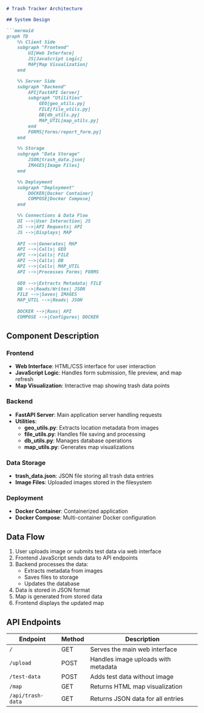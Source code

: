 ```language=markdown:architecture.md
# Trash Tracker Architecture

## System Design

```mermaid
graph TD
    %% Client Side
    subgraph "Frontend"
        UI[Web Interface]
        JS[JavaScript Logic]
        MAP[Map Visualization]
    end

    %% Server Side
    subgraph "Backend"
        API[FastAPI Server]
        subgraph "Utilities"
            GEO[geo_utils.py]
            FILE[file_utils.py]
            DB[db_utils.py]
            MAP_UTIL[map_utils.py]
        end
        FORMS[forms/report_form.py]
    end

    %% Storage
    subgraph "Data Storage"
        JSON[trash_data.json]
        IMAGES[Image Files]
    end

    %% Deployment
    subgraph "Deployment"
        DOCKER[Docker Container]
        COMPOSE[Docker Compose]
    end

    %% Connections & Data Flow
    UI -->|User Interaction| JS
    JS -->|API Requests| API
    JS -->|Displays| MAP
    
    API -->|Generates| MAP
    API -->|Calls| GEO
    API -->|Calls| FILE
    API -->|Calls| DB
    API -->|Calls| MAP_UTIL
    API -->|Processes Forms| FORMS
    
    GEO -->|Extracts Metadata| FILE
    DB -->|Reads/Writes| JSON
    FILE -->|Saves| IMAGES
    MAP_UTIL -->|Reads| JSON
    
    DOCKER -->|Runs| API
    COMPOSE -->|Configures| DOCKER
```

## Component Description

### Frontend
- **Web Interface**: HTML/CSS interface for user interaction
- **JavaScript Logic**: Handles form submission, file preview, and map refresh
- **Map Visualization**: Interactive map showing trash data points

### Backend
- **FastAPI Server**: Main application server handling requests
- **Utilities**:
  - **geo_utils.py**: Extracts location metadata from images
  - **file_utils.py**: Handles file saving and processing
  - **db_utils.py**: Manages database operations
  - **map_utils.py**: Generates map visualizations

### Data Storage
- **trash_data.json**: JSON file storing all trash data entries
- **Image Files**: Uploaded images stored in the filesystem

### Deployment
- **Docker Container**: Containerized application
- **Docker Compose**: Multi-container Docker configuration

## Data Flow

1. User uploads image or submits test data via web interface
2. Frontend JavaScript sends data to API endpoints
3. Backend processes the data:
   - Extracts metadata from images
   - Saves files to storage
   - Updates the database
4. Data is stored in JSON format
5. Map is generated from stored data
6. Frontend displays the updated map

## API Endpoints

| Endpoint | Method | Description |
|----------|--------|-------------|
| `/` | GET | Serves the main web interface |
| `/upload` | POST | Handles image uploads with metadata |
| `/test-data` | POST | Adds test data without image |
| `/map` | GET | Returns HTML map visualization |
| `/api/trash-data` | GET | Returns JSON data for all entries |
